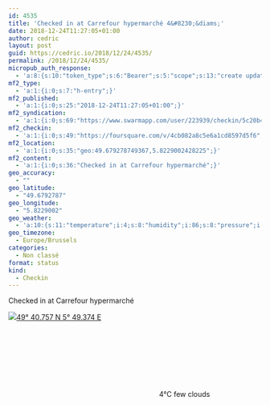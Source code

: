 ```yaml
---
id: 4535
title: 'Checked in at Carrefour hypermarché 4&#8230;&diams;'
date: 2018-12-24T11:27:05+01:00
author: cedric
layout: post
guid: https://cedric.io/2018/12/24/4535/
permalink: /2018/12/24/4535/
micropub_auth_response:
  - 'a:8:{s:10:"token_type";s:6:"Bearer";s:5:"scope";s:13:"create update";s:2:"me";s:18:"https://cedric.io/";s:9:"issued_by";s:45:"https://cedric.io/wp-json/indieauth/1.0/token";s:9:"client_id";s:27:"https://ownyourswarm.p3k.io";s:9:"issued_at";i:1542614471;s:4:"user";i:1;s:13:"last_accessed";i:1545647243;}'
mf2_type:
  - 'a:1:{i:0;s:7:"h-entry";}'
mf2_published:
  - 'a:1:{i:0;s:25:"2018-12-24T11:27:05+01:00";}'
mf2_syndication:
  - 'a:1:{i:0;s:69:"https://www.swarmapp.com/user/223939/checkin/5c20b479b9ac38002ca6fad2";}'
mf2_checkin:
  - 'a:1:{i:0;s:49:"https://foursquare.com/v/4cb082a8c5e6a1cd8597d5f6";}'
mf2_location:
  - 'a:1:{i:0;s:35:"geo:49.679278749367,5.8229002428225";}'
mf2_content:
  - 'a:1:{i:0;s:36:"Checked in at Carrefour hypermarché";}'
geo_accuracy:
  - ""
geo_latitude:
  - "49.6792787"
geo_longitude:
  - "5.8229002"
geo_weather:
  - 'a:10:{s:11:"temperature";i:4;s:8:"humidity";i:86;s:8:"pressure";i:1029;s:10:"cloudiness";i:20;s:4:"wind";a:2:{s:5:"speed";d:2.6;s:6:"degree";i:340;}s:7:"summary";s:10:"few clouds";s:4:"icon";s:15:"wi-cloudy-gusts";s:10:"visibility";i:10000;s:7:"sunrise";s:25:"2018-12-24T08:32:18+01:00";s:6:"sunset";s:25:"2018-12-24T16:40:10+01:00";}'
geo_timezone:
  - Europe/Brussels
categories:
  - Non classé
format: status
kind:
  - Checkin
---
```

Checked in at Carrefour hypermarché

<p class="sloc-display">
  <img class="icon-location" aria-label="Location: " aria-hidden="true" src="https://cedric.io/wp-content/plugins/simple-location/location.svg" /><span class="p-location"><data class="p-latitude" value="49.679279"></data><data class="p-longitude" value="5.822900"></data><a href="https://www.openstreetmap.org/?mlat=49.6792787&mlon=5.8229002#map=13/49.6792787/5.8229002">49° 40.757 N 5° 49.374 E</a></span><br /><span aria-label="few clouds" title="few clouds" ><svg class="svg-icon svg-wi-cloudy-gusts" aria-hidden="true"><use xlink:href="https://cedric.io/wp-content/plugins/simple-location/weather-icons.svg#wi-cloudy-gusts"></use></svg></span><span class="p-temperature">4&deg;C</span>&nbsp;few clouds
</p>